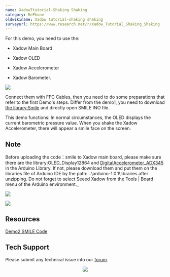 ```yaml
---
name: XadowTtutorial-Shaking Shaking
category: RePhone
oldwikiname: Xadow tutorial-shaking shaking
surveyurl: https://www.research.net/r/Xadow_Tutorial_Shaking_Shaking
---
```


For this demo, you need to use the:

*   Xadow Main Board

*   Xadow OLED

*   Xadow Accelerometer

*   Xadow Barometer.

![](https://files.seeedstudio.com/wiki/Xadow_Tutorial_Shaking_Shaking/img/Untitled.png)

Connect them with FFC Cables, then you need to do some preparations that refer to the first Demo's steps. Differ from the demo1, you need to download [the library:Smile](https://github.com/SeeedDocument/Xadow_Tutorial_Shaking_Shaking/raw/master/https://github.com/SeeedDocument/Xadow_Tutorial_Shaking_Shaking/raw/master/res/SMILE.zip) and directly open SMILE INO file.

This demo functions: In normal circumstances, the OLED displays the current barometric pressure value. When you shake the Xadow Accelerometer, there will appear a smile face on the screen.

## Note

Before uploading the code：smile to Xadow main board, please make sure there are the library:OLED_Display12864 and [DigitalAccelerometer_ADX345](https://files.seeedstudio.com/wiki/Xadow_Tutorial_Shaking_Shaking/res/DigitalAccelerometer_ADXL345.zip) in the Arduino Library. If not, please download them and put them on the libraries file of Arduino IDE by the path: ..\arduino-1.0.1\libraries after unzipping. Do not forget to select Seeed Xadow from the Tools | Board menu of the Arduino environment._

![](https://files.seeedstudio.com/wiki/Xadow_Tutorial_Shaking_Shaking/img/Demo_2_display_data.jpg)

![](https://files.seeedstudio.com/wiki/Xadow_Tutorial_Shaking_Shaking/img/Demo_2_display_smile.jpg)

## Resources

[Demo2 SMILE Code](https://files.seeedstudio.com/wiki/Xadow_Tutorial_Shaking_Shaking/res/SMILE.zip)

## Tech Support
Please submit any technical issue into our [forum](http://forum.seeedstudio.com/). <br /><p style="text-align:center"><a href="https://www.seeedstudio.com/act-4.html?utm_source=wiki&utm_medium=wikibanner&utm_campaign=newproducts" target="_blank"><img src="https://files.seeedstudio.com/wiki/Wiki_Banner/new_product.jpg" /></a></p>